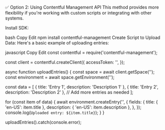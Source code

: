 ✅ Option 2: Using Contentful Management API
This method provides more flexibility if you're working with custom scripts or integrating with other systems.

Install SDK:

bash
Copy
Edit
npm install contentful-management
Create Script to Upload Data: Here's a basic example of uploading entries:

javascript
Copy
Edit
const contentful = require('contentful-management');

const client = contentful.createClient({
  accessToken: '<your-management-token>',
});

async function uploadEntries() {
  const space = await client.getSpace('<your-space-id>');
  const environment = await space.getEnvironment('<your-environment-id>');

  const data = [
    { title: 'Entry 1', description: 'Description 1' },
    { title: 'Entry 2', description: 'Description 2' },
    // Add more entries as needed
  ];

  for (const item of data) {
    await environment.createEntry('<your-content-type-id>', {
      fields: {
        title: { 'en-US': item.title },
        description: { 'en-US': item.description },
      },
    });
    console.log(`Uploaded entry: ${item.title}`);
  }
}

uploadEntries().catch(console.error);
